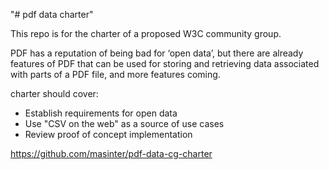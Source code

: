 "# pdf data charter" 

This repo is for the charter of a proposed W3C community group.

PDF has a reputation of being bad for ‘open data’, but there are already features of PDF that can be used for storing and retrieving data associated with parts of a PDF file, and more features coming.

charter should cover:

* Establish requirements for open data
* Use "CSV on the web" as a source of use cases
* Review proof of concept implementation

https://github.com/masinter/pdf-data-cg-charter



